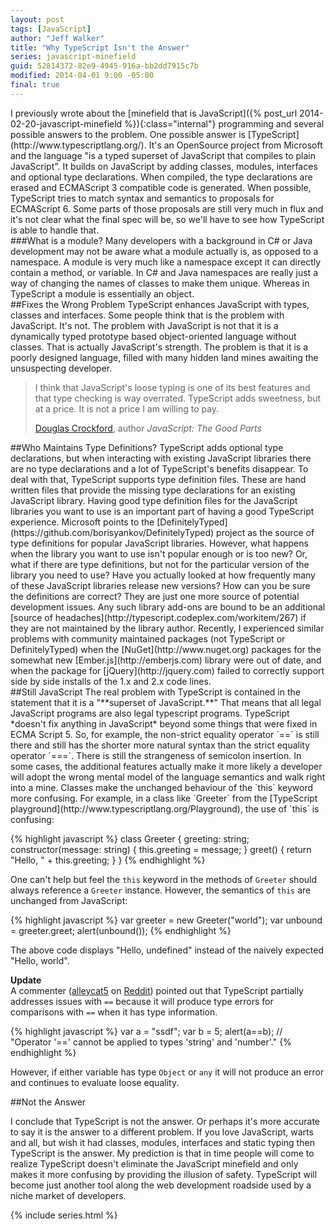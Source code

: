 ```yaml
---
layout: post
tags: [JavaScript]
author: "Jeff Walker"
title: "Why TypeScript Isn't the Answer"
series: javascript-minefield
guid: 52814372-82e9-4945-916a-bb2dd7915c7b
modified: 2014-04-01 9:00 -05:00
final: true
---
```

<div class="with-aside aside-right aside-down-4" markdown="1">
I previously wrote about the [minefield that is JavaScript]({% post_url 2014-02-20-javascript-minefield %}){:class="internal"} programming and several possible answers to the problem.  One possible answer is [TypeScript](http://www.typescriptlang.org/). It's an OpenSource project from Microsoft and the language "is a typed superset of JavaScript that compiles to plain JavaScript". It builds on JavaScript by adding classes, modules, interfaces and optional type declarations.  When compiled, the type declarations are erased and ECMAScript 3 compatible code is generated. When possible, TypeScript tries to match syntax and semantics to proposals for ECMAScript 6. Some parts of those proposals are still very much in flux and it's not clear what the final spec will be, so we'll have to see how TypeScript is able to handle that.

<aside markdown="1">
###What is a module?
Many developers with a background in C# or Java development may not be aware what a module actually is, as opposed to a namespace. A module is very much like a namespace except it can directly contain a method, or variable.  In C# and Java namespaces are really just a way of changing the names of classes to make them unique.  Whereas in TypeScript a module is essentially an object.
</aside>
</div>

<section markdown="1">
##Fixes the Wrong Problem
TypeScript enhances JavaScript with types, classes and interfaces.  Some people think that is the problem with JavaScript.  It's not.  The problem with JavaScript is not that it is a dynamically typed prototype based object-oriented language without classes.  That is actually JavaScript's strength.  The problem is that it is a poorly designed language, filled with many hidden land mines awaiting the unsuspecting developer.

>I think that JavaScript's loose typing is one of its best features and that type checking is way overrated. TypeScript adds sweetness, but at a price. It is not a price I am willing to pay.﻿
>
><footer><a href="https://plus.google.com/+DouglasCrockfordEsq/posts/MgzNUSTwjRt">Douglas Crockford</a>, author <cite>JavaScript: The Good Parts</cite></footer>
</section>

<section markdown="1">
##Who Maintains Type Definitions?
TypeScript adds optional type declarations, but when interacting with existing JavaScript libraries there are no type declarations and a lot of TypeScript's benefits disappear.  To deal with that, TypeScript supports type definition files.  These are hand written files that provide the missing type declarations for an existing JavaScript library.  Having good type definition files for the JavaScript libraries you want to use is an important part of having a good TypeScript experience.  Microsoft points to the [DefinitelyTyped](https://github.com/borisyankov/DefinitelyTyped) project as the source of type definitions for popular JavaScript libraries.  However, what happens when the library you want to use isn't popular enough or is too new?  Or, what if there are type definitions, but not for the particular version of the library you need to use?  Have you actually looked at how frequently many of these JavaScript libraries release new versions?  How can you be sure the definitions are correct?  They are just one more source of potential development issues.  Any such library add-ons are bound to be an additional [source of headaches](http://typescript.codeplex.com/workitem/267) if they are not maintained by the library author.  Recently, I experienced similar problems with community maintained packages (not TypeScript or DefinitelyTyped) when the [NuGet](http://www.nuget.org) packages for the somewhat new [Ember.js](http://emberjs.com) library were out of date, and when the package for [jQuery](http://jquery.com) failed to correctly support side by side installs of the 1.x and 2.x code lines.
</section>

<section markdown="1">
##Still JavaScript
The real problem with TypeScript is contained in the statement that it is a "**superset of JavaScript.**"  That means that all legal JavaScript programs are also legal typescript programs.  TypeScript *doesn't fix anything in JavaScript* beyond some things that were fixed in ECMA Script 5.  So, for example, the non-strict equality operator `==` is still there and still has the shorter more natural syntax than the strict equality operator `===`. There is still the strangeness of semicolon insertion.  In some cases, the additional features actually make it more likely a developer will adopt the wrong mental model of the language semantics and walk right into a mine.  Classes make the unchanged behaviour of the `this` keyword more confusing.  For example, in a class like `Greeter` from the [TypeScript playground](http://www.typescriptlang.org/Playground), the use of `this` is confusing:

{% highlight javascript %}
class Greeter {
	greeting: string;
	constructor(message: string) {
		this.greeting = message;
	}
	greet() {
		return "Hello, " + this.greeting;
	}
}
{% endhighlight %}

One can't help but feel the `this` keyword in the methods of `Greeter` should always reference a `Greeter` instance.  However, the semantics of `this` are unchanged from JavaScript:

{% highlight javascript %}
var greeter = new Greeter("world");
var unbound = greeter.greet;
alert(unbound());
{% endhighlight %}

The above code displays "Hello, undefined" instead of the naively expected "Hello, world".

**Update**  
A commenter ([alleycat5](http://www.reddit.com/user/alleycat5) on [Reddit](http://www.reddit.com/r/typescript/comments/21qxlh/why_typescript_isnt_the_answer/)) pointed out that TypeScript partially addresses issues with `==` because it will produce type errors for comparisons with `==` when it has type information.

{% highlight javascript %}
var a = "ssdf";
var b = 5;
alert(a==b); // "Operator '==' cannot be applied to types 'string' and 'number'."
{% endhighlight %}

However, if either variable has type `Object` or `any` it will not produce an error and continues to evaluate loose equality.
</section>

<section markdown="1">
##Not the Answer

I conclude that TypeScript is not the answer.  Or perhaps it's more accurate to say it is the answer to a different problem.  If you love JavaScript, warts and all, but wish it had classes, modules, interfaces and static typing then TypeScript is the answer.  My prediction is that in time people will come to realize TypeScript doesn't eliminate the JavaScript minefield and only makes it more confusing by providing the illusion of safety.  TypeScript will become just another tool along the web development roadside used by a niche market of developers.
</section>

{% include series.html %}
